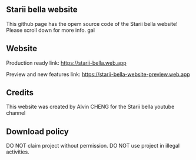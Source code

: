 ## Starii bella website 
This github page has the opem source code of the Starii bella website! Please scroll down for more info.
gal
## Website 
Production ready link:
https://starii-bella.web.app

Preview and new features link:
https://starii-bella-website-preview.web.app

## Credits
This website was created by Alvin CHENG for the Starii bella youtube channel

## Download policy 
DO NOT claim project without permission.
DO NOT use project in illegal activities.
